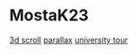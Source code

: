 # MostaK23 #
 
[3d scroll](https://mostak23.github.io/3d-scroll/)
[parallax](https://mostak23.github.io/parallax/)
[university tour](https://mostak23.github.io/UniversityTour)
